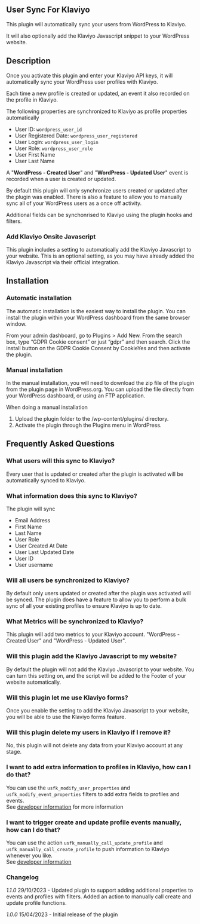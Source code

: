 ## User Sync For Klaviyo

This plugin will automatically sync your users from WordPress to Klaviyo. 

It will also optionally add the Klaviyo Javascript snippet to your WordPress website.

## Description
Once you activate this plugin and enter your Klaviyo API keys, it will automatically sync your WordPress user profiles with Klaviyo.

Each time a new profile is created or updated, an event it also recorded on the profile in Klaviyo.

The following properties are synchronized to Klaviyo as profile properties automatically

  * User ID: `wordpress_user_id`
 * User Registered Date: `wordpress_user_registered`
 * User Login: `wordpress_user_login`
 * User Role: `wordpress_user_role`
 * User First Name
 * User Last Name

A \"**WordPress - Created User**\" and \"**WordPress - Updated User**\" event is recorded when a user is created or updated.

By default this plugin will only synchronize users created or updated after the plugin was enabled. There is also a feature to allow you to manually sync all of your WordPress users as a once off activity.

Additional fields can be synchonrised to Klaviyo using the plugin hooks and filters.

### Add Klaviyo Onsite Javascript
This plugin includes a setting to automatically add the Klaviyo Javascript to your website. This is an optional setting, as you may have already added the Klaviyo Javascript via their official integration.

## Installation

### Automatic installation

The automatic installation is the easiest way to install the plugin. You can install the plugin within your WordPress dashboard from the same browser window.
 
From your admin dashboard, go to Plugins > Add New. From the search box, type “GDPR Cookie consent” or just “gdpr” and then search. Click the install button on the GDPR Cookie Consent by CookieYes and then activate the plugin.

### Manual installation

In the manual installation, you will need to download the zip file of the plugin from the plugin page in WordPress.org. You can upload the file directly from your WordPress dashboard, or using an FTP application.

When doing a manual installation

1.  Upload the plugin folder to the /wp-content/plugins/ directory.
2.  Activate the plugin through the Plugins menu in WordPress.


## Frequently Asked Questions
### What users will this sync to Klaviyo?
Every user that is updated or created after the plugin is activated will be automatically synced to Klaviyo.

### What information does this sync to Klaviyo?  
The plugin will sync
* Email Address
* First Name
* Last Name
* User Role
* User Created At Date
* User Last Updated Date
* User ID
* User username

### Will all users be synchronized to Klaviyo?
By default only users updated or created after the plugin was activated will be synced. The plugin does have a feature to allow you to perform a bulk sync of all your existing profiles to ensure Klaviyo is up to date.

### What Metrics will be synchronized to Klaviyo? 
This plugin will add two metrics to your Klaviyo account. \"WordPress - Created User\" and \"WordPress - Updated User\".

### Will this plugin add the Klaviyo Javascript to my website? 
By default the plugin will not add the Klaviyo Javascript to your website. You can turn this setting on, and the script will be added to the Footer of your website automatically.

### Will this plugin let me use Klaviyo forms? 
Once you enable the setting to add the Klaviyo Javascript to your website, you will be able to use the Klaviyo forms feature.

### Will this plugin delete my users in Klaviyo if I remove it? 
No, this plugin will not delete any data from your Klaviyo account at any stage.

### I want to add extra information to profiles in Klaviyo, how can I do that?
You can use the `usfk_modify_user_properties` and `usfk_modify_event_properties` filters to add extra fields to profiles and events.  
See [developer information](https://oakandbeech.com/user-sync-for-klaviyo-developer-information/) for more information

### I want to trigger create and update profile events manually, how can I do that?
You can use the action `usfk_manually_call_update_profile` and `usfk_manually_call_create_profile` to push information to Klaviyo whenever you like.  
See [developer information](https://oakandbeech.com/user-sync-for-klaviyo-developer-information/)

### Changelog 
*1.1.0* 29/10/2023 - Updated plugin to support adding additional properties to events and profiles with filters. Added an action to manually call create and update profile functions.

*1.0.0* 15/04/2023 - Initial release of the plugin